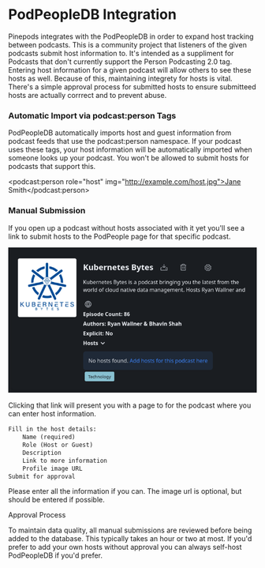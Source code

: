 # PodPeopleDB Integration

Pinepods integrates with the PodPeopleDB in order to expand host tracking between podcasts. This is a community project that listeners of the given podcasts submit host information to. It's intended as a suppliment for Podcasts that don't currently support the Person Podcasting 2.0 tag. Entering host information for a given podcast will allow others to see these hosts as well. Because of this, maintaining integrety for hosts is vital. There's a simple approval process for submitted hosts to ensure submitteed hosts are actually corrrect and to prevent abuse.

### Automatic Import via podcast:person Tags

PodPeopleDB automatically imports host and guest information from podcast feeds that use the podcast:person namespace. If your podcast uses these tags, your host information will be automatically imported when someone looks up your podcast. You won't be allowed to submit hosts for podcasts that support this.

<podcast:person role="host" img="http://example.com/host.jpg">Jane Smith</podcast:person>

### Manual Submission

If you open up a podcast without hosts associated with it yet you'll see a link to submit hosts to the PodPeople page for that specific podcast. 

![People Empty Podcast;](../../static/img/peopleempty.png)

Clicking that link will present you with a page to for the podcast where you can enter host information.

    Fill in the host details:
        Name (required)
        Role (Host or Guest)
        Description
        Link to more information
        Profile image URL
    Submit for approval

Please enter all the information if you can. The image url is optional, but should be entered if possible. 

Approval Process

To maintain data quality, all manual submissions are reviewed before being added to the database. This typically takes an hour or two at most. If you'd prefer to add your own hosts without approval you can always self-host PodPeopleDB if you'd prefer.